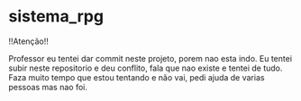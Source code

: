 # sistema_rpg

!!Atenção!!

Professor eu tentei dar commit neste projeto, porem nao esta indo. Eu tentei subir neste repositorio e deu conflito, fala que nao existe e tentei de tudo. Faza muito tempo que estou tentando e não vai, pedi ajuda de varias pessoas mas nao foi. 
